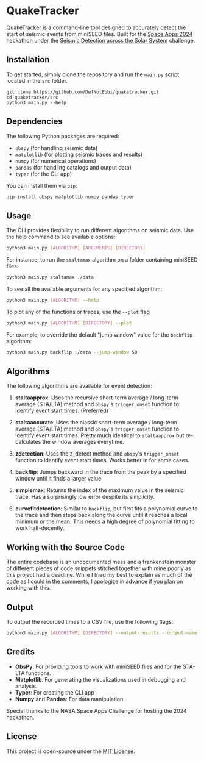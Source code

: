 # QuakeTracker

QuakeTracker is a command-line tool designed to accurately detect the start of seismic events from miniSEED files. Built for the [Space Apps 2024](https://www.spaceappschallenge.org/nasa-space-apps-2024/) hackathon under the [Seismic Detection across the Solar System](https://www.spaceappschallenge.org/nasa-space-apps-2024/challenges/seismic-detection-across-the-solar-system/) challenge.

## Installation

To get started, simply clone the repository and run the `main.py` script located in the `src` folder.



```
git clone https://github.com/DefNotEbbi/quaketracker.git
cd quaketracker/src
python3 main.py --help
```

## Dependencies

The following Python packages are required:
- `obspy` (for handling seismic data)
- `matplotlib` (for plotting seismic traces and results)
- `numpy` (for numerical operations)
- `pandas` (for handling catalogs and output data)
- `typer` (for the CLI app)

You can install them via `pip`:

```bash
pip install obspy matplotlib numpy pandas typer
```

## Usage

The CLI provides flexibility to run different algorithms on seismic data. Use the help command to see available options:

```bash
python3 main.py [ALGORITHM] [ARGUMENTS] [DIRECTORY]
```

For instance, to run the `staltamax` algorithm on a folder containing miniSEED files:

```bash
python3 main.py staltamax ./data
```

To see all the available arguments for any specified algorithm:

```bash
python3 main.py [ALGORITHM] --help
```

To plot any of the functions or traces, use the `--plot` flag

```bash
python3 main.py [ALGORITHM] [DIRECTORY] --plot
```

For example, to override the default "jump window" value for the `backflip` algorithm:

```bash
python3 main.py backflip ./data --jump-window 50
```

## Algorithms

The following algorithms are available for event detection:

1. **staltaapprox**: Uses the recursive short-term average / long-term average (STA/LTA) method and `obspy`'s `trigger_onset` function to identify event start times.
(Preferred)

2. **staltaaccurate**: Uses the classic short-term average / long-term average (STA/LTA) method and `obspy`'s `trigger_onset` function to identify event start times. Pretty much identical to `staltaapprox` but re-calculates the window averages everytime. 

3. **zdetection**: Uses the z_detect method and `obspy`'s `trigger_onset` function to identify event start times. Works better in for some cases.

4. **backflip**: Jumps backward in the trace from the peak by a specified window until it finds a larger value.

5. **simplemax**: Returns the index of the maximum value in the seismic trace. Has a surprisingly low error despite its simplicity.

6. **curvefitdetection**: Similar to `backflip`, but first fits a polynomial curve to the trace and then steps back along the curve until it reaches a local minimum or the mean. This needs a high degree of polynomial fitting to work half-decently. 


## Working with the Source Code

The entire codebase is an undocumented mess and a frankenstein monster of different pieces of code snippets stitched together with mine poorly as this project had a deadline. While I tried my best to explain as much of the code as I could in the comments, I apologize in advance if you plan on working with this. 

## Output

To output the recorded times to a CSV file, use the following flags:
```bash
python3 main.py [ALGORITHM] [DIRECTORY] --output-results --output-name [FILENAME]
```

## Credits

- **ObsPy**: For providing tools to work with miniSEED files and for the STA-LTA functions.
- **Matplotlib**: For generating the visualizations used in debugging and analysis.
- **Typer**: For creating the CLI app
- **Numpy** and **Pandas**: For data manipulation.
  
Special thanks to the NASA Space Apps Challenge for hosting the 2024 hackathon.

## License

This project is open-source under the [MIT License](LICENSE).
